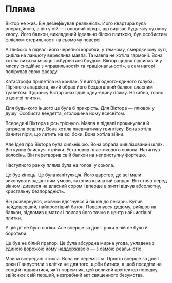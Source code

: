 # Пляма

Віктор не жив. Він дезінфікував реальність. Його квартира була операційною, а він у ній — головний хірург, що вирізає будь-яку пухлину хаосу. Його балкон, викладений ідеально білою плиткою, був особистим філіалом стерильності на сьомому поверсі.

А глибоко в підвалі його черепної коробки, у темному, смердючому куті, сиділа на ланцюгу вереслива мавпа. Та мавпа не хотіла гармонії. Вона хотіла вити на місяць і жбурлятися брудом. Віктор щодня підсипав їй у миску снодійне з «правильності» та «раціональності», а сам нагорі полірував свою фасаду.

Катастрофа прилетіла на крилах. У вигляді одного-єдиного голуба. Пір’яного анархіста, який обрав його бездоганний балкон власним туалетом. Щоранку Віктор знаходив одну-єдину пляму. Нахабно, точно в центрі плитки.

Для будь-кого іншого це була б прикрість. Для Віктора — плювок у душу. Особиста вендетта, оголошена йому всесвітом.

Всередині Віктора щось тріснуло. Мавпа в підвалі прокинулася й затрясла решітку. Вона хотіла пневматичну гвинтівку. Вона хотіла бачити пір’я, що летить на всі боки. Вона хотіла війни.

Але Ідея про Віктора була сильнішою. Вона обрала цивілізований шлях. Він купив блискучі стрічки. Установив пластикового сокола. Натягнув волосінь. Він перетворив свій балкон на неприступну фортецю.

Наступного ранку пляма була на голові у сокола.

Це був кінець. Це була капітуляція. Його царство, де всі мали виконувати задані ним умови, захопив крилатий вандал. Він стояв перед вікном, дивився на власний сором і вперше в житті відчув абсолютну, кристальну безпорадність.

Він розвернувся, мовчки вдягнувся й пішов до пекарні. Купив найдешевший, найпростіший батон. Повернувся додому, вийшов на балкон, відломив шматок і поклав його точно в центр найчистішої плитки.

У цій дії не було логіки. Але вперше за довгі роки в ній не було й боротьби.

Це був не білий прапор. Це була абсурдна мирна угода, укладена з єдиною ворожою йому наддержавою — з самою реальністю.

Мавпа всередині стихла. Вона не перемогла. Просто вперше за довгі роки її випустили з клітки не для того, щоби битися, а щоб посидіти на сонці й подивитися, як її тюремник, цей великий архітектор порядку, здійснює свій перший, незграбний акт священного безумства.
